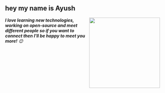 <br/>
<h2>hey my name is Ayush</h2>
<img align='right' src="[https://giphy.com/embed/du3J3cXyzhj75IOgvA](https://media.giphy.com/media/du3J3cXyzhj75IOgvA/giphy.gif)" width="230" />



<em><b>I love learning new technologies, working on open-source and meet different people so if you want to connect then I'll be happy to meet you more!</b> 😊</em>
